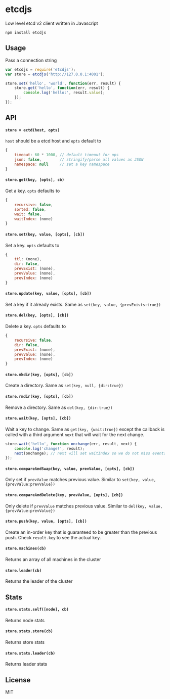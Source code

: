 # etcdjs

Low level etcd v2 client written in Javascript

	npm install etcdjs

## Usage

Pass a connection string

``` js
var etcdjs = require('etcdjs');
var store = etcdjs('http://127.0.0.1:4001');

store.set('hello', 'world', function(err, result) {
	store.get('hello', function(err, result) {
		console.log('hello:', result.value);
	});
});
```

## API

#### `store = ectd(host, opts)`

`host` should be a etcd host and `opts` default to

``` js
{
	timeout: 60 * 1000, // default timeout for ops
	json: false,        // stringify/parse all values as JSON
	namespace: null     // set a key namespace
}
```

#### `store.get(key, [opts], cb)`

Get a key. `opts` defaults to

``` js
{
	recursive: false,
	sorted: false,
	wait: false,
	waitIndex: (none)
}
```

#### `store.set(key, value, [opts], [cb])`

Set a key. `opts` defaults to

``` js
{
	ttl: (none),
	dir: false,
	prevExist: (none),
	prevValue: (none),
	prevIndex: (none)
}
```

#### `store.update(key, value, [opts], [cb])`

Set a key if it already exists. Same as `set(key, value, {prevExists:true})`

#### `store.del(key, [opts], [cb])`

Delete a key. `opts` defaults to

``` js
{
	recursive: false,
	dir: false,
	prevExist: (none),
	prevValue: (none),
	prevIndex: (none)
}
```

#### `store.mkdir(key, [opts], [cb])`

Create a directory. Same as `set(key, null, {dir:true})`

#### `store.rmdir(key, [opts], [cb])`

Remove a directory. Same as `del(key, {dir:true})`

#### `store.wait(key, [opts], [cb])`

Wait a key to change. Same as `get(key, {wait:true})` except the callback is called with a third argument `next` that will wait for the next change.

``` js
store.wait('hello', function onchange(err, result, next) {
	console.log('change!', result);
	next(onchange); // next will set waitIndex so we do not miss events
});
```

#### `store.compareAndSwap(key, value, prevValue, [opts], [cb])`

Only set if `prevValue` matches previous value. Similar to `set(key, value, {prevValue:prevValue})`

#### `store.compareAndDelete(key, prevValue, [opts], [cb])`

Only delete if `prevValue` matches previous value. Similar to `del(key, value, {prevValue:prevValue})`

#### `store.push(key, value, [opts], [cb])`

Create an in-order key that is guaranteed to be greater than the previous push. Check `result.key` to see the actual key.

#### `store.machines(cb)`

Returns an array of all machines in the cluster

#### `store.leader(cb)`

Returns the leader of the cluster

## Stats

#### `store.stats.self([node], cb)`

Returns node stats

#### `store.stats.store(cb)`

Returns store stats

#### `store.stats.leader(cb)`

Returns leader stats

## License

MIT